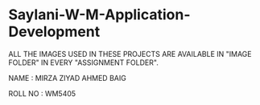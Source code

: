 # Saylani-W-M-Application-Development 

ALL THE IMAGES USED IN THESE PROJECTS ARE AVAILABLE IN "IMAGE FOLDER" IN EVERY "ASSIGNMENT FOLDER".

NAME : MIRZA ZIYAD AHMED BAIG

ROLL NO : WM5405
